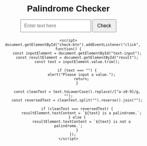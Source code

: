 <!DOCTYPE html>
<html lang="en">
<head>
    <meta charset="UTF-8">
    <meta name="viewport" content="width=device-width, initial-scale=1.0">
    <title>Palindrome Checker</title>
    <style>
        body {
            font-family: Arial, sans-serif;
            text-align: center;
            margin: 50px;
        }
        input {
            padding: 10px;
            font-size: 16px;
        }
        button {
            padding: 10px 15px;
            font-size: 16px;
            cursor: pointer;
        }
        #result {
            margin-top: 20px;
            font-size: 18px;
            font-weight: bold;
        }
    </style>
</head>
<body>
    <h1>Palindrome Checker</h1>
    <input type="text" id="text-input" placeholder="Enter text here">
    <button id="check-btn">Check</button>
    <p id="result"></p>

    <script>
        document.getElementById("check-btn").addEventListener("click", function() {
            const inputElement = document.getElementById("text-input");
            const resultElement = document.getElementById("result");
            const text = inputElement.value.trim();
            
            if (text === "") {
                alert("Please input a value.");
                return;
            }
            
            const cleanText = text.toLowerCase().replace(/[^a-z0-9]/g, "");
            const reversedText = cleanText.split("").reverse().join("");
            
            if (cleanText === reversedText) {
                resultElement.textContent = `${text} is a palindrome.`;
            } else {
                resultElement.textContent = `${text} is not a palindrome.`;
            }
        });
    </script>
</body>
</html>
